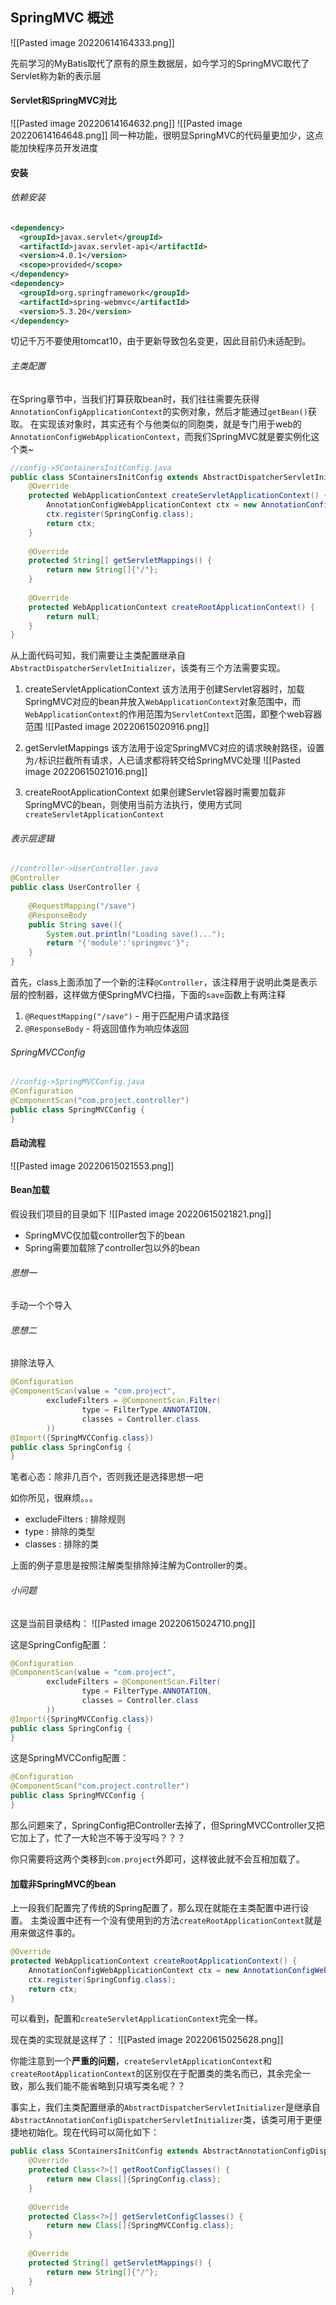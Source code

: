 ## SpringMVC 概述
![[Pasted image 20220614164333.png]]

先前学习的MyBatis取代了原有的原生数据层，如今学习的SpringMVC取代了Servlet称为新的表示层

#### Servlet和SpringMVC对比
![[Pasted image 20220614164632.png]]
![[Pasted image 20220614164648.png]]
同一种功能，很明显SpringMVC的代码量更加少，这点能加快程序员开发进度

#### 安装
###### 依赖安装
```xml
<dependency>  
  <groupId>javax.servlet</groupId>  
  <artifactId>javax.servlet-api</artifactId>  
  <version>4.0.1</version>
  <scope>provided</scope>  
</dependency>  
<dependency>  
  <groupId>org.springframework</groupId>  
  <artifactId>spring-webmvc</artifactId>  
  <version>5.3.20</version>  
</dependency>
```
切记千万不要使用tomcat10，由于更新导致包名变更，因此目前仍未适配到。 
###### 主类配置
在Spring章节中，当我们打算获取bean时，我们往往需要先获得`AnnotationConfigApplicationContext`的实例对象，然后才能通过`getBean()`获取。
在实现该对象时，其实还有个与他类似的同胞类，就是专门用于web的`AnnotationConfigWebApplicationContext`，而我们SpringMVC就是要实例化这个类~

```java
//config->SContainersInitConfig.java
public class SContainersInitConfig extends AbstractDispatcherServletInitializer {  
    @Override  
    protected WebApplicationContext createServletApplicationContext() {  
        AnnotationConfigWebApplicationContext ctx = new AnnotationConfigWebApplicationContext();  
        ctx.register(SpringConfig.class);  
        return ctx;  
    }  
  
    @Override  
    protected String[] getServletMappings() {  
        return new String[]{"/"};  
    }  
  
    @Override  
    protected WebApplicationContext createRootApplicationContext() {  
        return null;  
    }  
}
```

从上面代码可知，我们需要让主类配置继承自`AbstractDispatcherServletInitializer`，该类有三个方法需要实现。
1. createServletApplicationContext
该方法用于创建Servlet容器时，加载SpringMVC对应的bean并放入`WebApplicationContext`对象范围中，而`WebApplicationContext`的作用范围为`ServletContext`范围，即整个web容器范围
![[Pasted image 20220615020916.png]]

2. getServletMappings
该方法用于设定SpringMVC对应的请求映射路径，设置为`/`标识拦截所有请求，人已请求都将转交给SpringMVC处理
![[Pasted image 20220615021016.png]]

3. createRootApplicationContext
如果创建Servlet容器时需要加载非SpringMVC的bean，则使用当前方法执行，使用方式同`createServletApplicationContext`

###### 表示层逻辑
```java
//controller->UserController.java
@Controller  
public class UserController {  
  
    @RequestMapping("/save")  
    @ResponseBody  
    public String save(){  
        System.out.println("Loading save()...");  
        return "{'module':'springmvc'}";  
    }  
}
```

首先，class上面添加了一个新的注释`@Controller`，该注释用于说明此类是表示层的控制器，这样做方便SpringMVC扫描，下面的`save`函数上有两注释
1. `@RequestMapping("/save")` - 用于匹配用户请求路径
2. `@ResponseBody` - 将返回值作为响应体返回

###### SpringMVCConfig
```java
//config->SpringMVCConfig.java
@Configuration  
@ComponentScan("com.project.controller")  
public class SpringMVCConfig {  
}
```


#### 启动流程
![[Pasted image 20220615021553.png]]

#### Bean加载
假设我们项目的目录如下
![[Pasted image 20220615021821.png]]

- SpringMVC仅加载controller包下的bean
- Spring需要加载除了controller包以外的bean

###### 思想一
手动一个个导入

###### 思想二
排除法导入
```java
@Configuration  
@ComponentScan(value = "com.project",  
        excludeFilters = @ComponentScan.Filter(  
                type = FilterType.ANNOTATION,  
                classes = Controller.class  
        ))  
@Import({SpringMVCConfig.class})  
public class SpringConfig {  
}
```

笔者心态：除非几百个，否则我还是选择思想一吧

如你所见，很麻烦。。。

- excludeFilters : 排除规则
- type : 排除的类型
- classes : 排除的类

上面的例子意思是按照注解类型排除掉注解为Controller的类。

###### 小问题
这是当前目录结构：
![[Pasted image 20220615024710.png]]

这是SpringConfig配置：
```java
@Configuration  
@ComponentScan(value = "com.project",  
        excludeFilters = @ComponentScan.Filter(  
                type = FilterType.ANNOTATION,  
                classes = Controller.class  
        ))  
@Import({SpringMVCConfig.class})  
public class SpringConfig {  
}
```

这是SpringMVCConfig配置：
```java
@Configuration  
@ComponentScan("com.project.controller")  
public class SpringMVCConfig {  
}
```

那么问题来了，SpringConfig把Controller去掉了，但SpringMVCController又把它加上了，忙了一大轮岂不等于没写吗？？？

你只需要将这两个类移到`com.project`外即可，这样彼此就不会互相加载了。

#### 加载非SpringMVC的bean
上一段我们配置完了传统的Spring配置了，那么现在就能在主类配置中进行设置。
主类设置中还有一个没有使用到的方法`createRootApplicationContext`就是用来做这件事的。
```java
@Override  
protected WebApplicationContext createRootApplicationContext() {  
    AnnotationConfigWebApplicationContext ctx = new AnnotationConfigWebApplicationContext();  
    ctx.register(SpringConfig.class);  
    return ctx;  
}
```
可以看到，配置和`createServletApplicationContext`完全一样。

现在类的实现就是这样了：
![[Pasted image 20220615025628.png]]

你能注意到一个**严重的问题**，`createServletApplicationContext`和`createRootApplicationContext`的区别仅在于配置类的类名而已，其余完全一致，那么我们能不能省略到只填写类名呢？？

事实上，我们主类配置继承的`AbstractDispatcherServletInitializer`是继承自`AbstractAnnotationConfigDispatcherServletInitializer`类，该类可用于更便捷地初始化。现在代码可以简化如下：
```java
public class SContainersInitConfig extends AbstractAnnotationConfigDispatcherServletInitializer {  
    @Override  
    protected Class<?>[] getRootConfigClasses() {  
        return new Class[]{SpringConfig.class};  
    }  
  
    @Override  
    protected Class<?>[] getServletConfigClasses() {  
        return new Class[]{SpringMVCConfig.class};  
    }  
  
    @Override  
    protected String[] getServletMappings() {  
        return new String[]{"/"};  
    }  
}
```